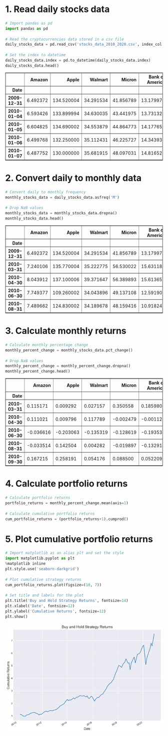 # 1. Read daily stocks data


```python
# Import pandas as pd
import pandas as pd

# Read the cryptocurrencies data stored in a csv file 
daily_stocks_data = pd.read_csv('stocks_data_2010_2020.csv', index_col = 0)

# Set the index to datetime 
daily_stocks_data.index = pd.to_datetime(daily_stocks_data.index)
daily_stocks_data.head()
```




<div>
<style scoped>
    .dataframe tbody tr th:only-of-type {
        vertical-align: middle;
    }

    .dataframe tbody tr th {
        vertical-align: top;
    }

    .dataframe thead th {
        text-align: right;
    }
</style>
<table border="1" class="dataframe">
  <thead>
    <tr style="text-align: right;">
      <th></th>
      <th>Amazon</th>
      <th>Apple</th>
      <th>Walmart</th>
      <th>Micron</th>
      <th>Bank of America</th>
      <th>Coca-Cola</th>
      <th>Boeing</th>
      <th>American Express</th>
    </tr>
    <tr>
      <th>Date</th>
      <th></th>
      <th></th>
      <th></th>
      <th></th>
      <th></th>
      <th></th>
      <th></th>
      <th></th>
    </tr>
  </thead>
  <tbody>
    <tr>
      <th>2009-12-31</th>
      <td>6.492372</td>
      <td>134.520004</td>
      <td>34.291534</td>
      <td>41.856789</td>
      <td>13.179974</td>
      <td>18.804321</td>
      <td>10.56</td>
      <td>40.802689</td>
    </tr>
    <tr>
      <th>2010-01-04</th>
      <td>6.593426</td>
      <td>133.899994</td>
      <td>34.630035</td>
      <td>43.441975</td>
      <td>13.731325</td>
      <td>18.817513</td>
      <td>10.85</td>
      <td>41.398109</td>
    </tr>
    <tr>
      <th>2010-01-05</th>
      <td>6.604825</td>
      <td>134.690002</td>
      <td>34.553879</td>
      <td>44.864773</td>
      <td>14.177655</td>
      <td>18.589882</td>
      <td>11.17</td>
      <td>40.985886</td>
    </tr>
    <tr>
      <th>2010-01-06</th>
      <td>6.499768</td>
      <td>132.250000</td>
      <td>35.112431</td>
      <td>46.225727</td>
      <td>14.343938</td>
      <td>18.583282</td>
      <td>11.22</td>
      <td>40.894283</td>
    </tr>
    <tr>
      <th>2010-01-07</th>
      <td>6.487752</td>
      <td>130.000000</td>
      <td>35.681915</td>
      <td>48.097031</td>
      <td>14.816527</td>
      <td>18.537094</td>
      <td>10.84</td>
      <td>40.917183</td>
    </tr>
  </tbody>
</table>
</div>



# 2. Convert daily to monthly data


```python
# Convert daily to monthly frequency
monthly_stocks_data = daily_stocks_data.asfreq('M')

# Drop NaN values
monthly_stocks_data = monthly_stocks_data.dropna()
monthly_stocks_data.head()
```




<div>
<style scoped>
    .dataframe tbody tr th:only-of-type {
        vertical-align: middle;
    }

    .dataframe tbody tr th {
        vertical-align: top;
    }

    .dataframe thead th {
        text-align: right;
    }
</style>
<table border="1" class="dataframe">
  <thead>
    <tr style="text-align: right;">
      <th></th>
      <th>Amazon</th>
      <th>Apple</th>
      <th>Walmart</th>
      <th>Micron</th>
      <th>Bank of America</th>
      <th>Coca-Cola</th>
      <th>Boeing</th>
      <th>American Express</th>
    </tr>
    <tr>
      <th>Date</th>
      <th></th>
      <th></th>
      <th></th>
      <th></th>
      <th></th>
      <th></th>
      <th></th>
      <th></th>
    </tr>
  </thead>
  <tbody>
    <tr>
      <th>2009-12-31</th>
      <td>6.492372</td>
      <td>134.520004</td>
      <td>34.291534</td>
      <td>41.856789</td>
      <td>13.179974</td>
      <td>18.804321</td>
      <td>10.56</td>
      <td>40.802689</td>
    </tr>
    <tr>
      <th>2010-03-31</th>
      <td>7.240106</td>
      <td>135.770004</td>
      <td>35.222775</td>
      <td>56.530022</td>
      <td>15.631181</td>
      <td>18.443974</td>
      <td>10.37</td>
      <td>42.683178</td>
    </tr>
    <tr>
      <th>2010-04-30</th>
      <td>8.043912</td>
      <td>137.100006</td>
      <td>39.371647</td>
      <td>56.389893</td>
      <td>15.613656</td>
      <td>17.924196</td>
      <td>9.35</td>
      <td>41.178520</td>
    </tr>
    <tr>
      <th>2010-06-30</th>
      <td>7.749377</td>
      <td>109.260002</td>
      <td>34.043896</td>
      <td>49.137108</td>
      <td>12.591907</td>
      <td>17.094294</td>
      <td>8.49</td>
      <td>37.116917</td>
    </tr>
    <tr>
      <th>2010-08-31</th>
      <td>7.489662</td>
      <td>124.830002</td>
      <td>34.189678</td>
      <td>48.159416</td>
      <td>10.918247</td>
      <td>19.058840</td>
      <td>6.46</td>
      <td>38.941193</td>
    </tr>
  </tbody>
</table>
</div>



# 3. Calculate monthly returns 


```python
# Calculate monthly percentage change
monthly_percent_change = monthly_stocks_data.pct_change()

# Drop NaN values
monthly_percent_change = monthly_percent_change.dropna()
monthly_percent_change.head()
```




<div>
<style scoped>
    .dataframe tbody tr th:only-of-type {
        vertical-align: middle;
    }

    .dataframe tbody tr th {
        vertical-align: top;
    }

    .dataframe thead th {
        text-align: right;
    }
</style>
<table border="1" class="dataframe">
  <thead>
    <tr style="text-align: right;">
      <th></th>
      <th>Amazon</th>
      <th>Apple</th>
      <th>Walmart</th>
      <th>Micron</th>
      <th>Bank of America</th>
      <th>Coca-Cola</th>
      <th>Boeing</th>
      <th>American Express</th>
    </tr>
    <tr>
      <th>Date</th>
      <th></th>
      <th></th>
      <th></th>
      <th></th>
      <th></th>
      <th></th>
      <th></th>
      <th></th>
    </tr>
  </thead>
  <tbody>
    <tr>
      <th>2010-03-31</th>
      <td>0.115171</td>
      <td>0.009292</td>
      <td>0.027157</td>
      <td>0.350558</td>
      <td>0.185980</td>
      <td>-0.019163</td>
      <td>-0.017992</td>
      <td>0.046087</td>
    </tr>
    <tr>
      <th>2010-04-30</th>
      <td>0.111021</td>
      <td>0.009796</td>
      <td>0.117789</td>
      <td>-0.002479</td>
      <td>-0.001121</td>
      <td>-0.028181</td>
      <td>-0.098361</td>
      <td>-0.035252</td>
    </tr>
    <tr>
      <th>2010-06-30</th>
      <td>-0.036616</td>
      <td>-0.203063</td>
      <td>-0.135319</td>
      <td>-0.128619</td>
      <td>-0.193532</td>
      <td>-0.046301</td>
      <td>-0.091979</td>
      <td>-0.098634</td>
    </tr>
    <tr>
      <th>2010-08-31</th>
      <td>-0.033514</td>
      <td>0.142504</td>
      <td>0.004282</td>
      <td>-0.019897</td>
      <td>-0.132915</td>
      <td>0.114924</td>
      <td>-0.239105</td>
      <td>0.049149</td>
    </tr>
    <tr>
      <th>2010-09-30</th>
      <td>0.167215</td>
      <td>0.258191</td>
      <td>0.054176</td>
      <td>0.088500</td>
      <td>0.052209</td>
      <td>0.063233</td>
      <td>0.116099</td>
      <td>0.067411</td>
    </tr>
  </tbody>
</table>
</div>



# 4. Calculate portfolio returns 


```python
# Calculate portfolio returns
portfolio_returns = monthly_percent_change.mean(axis=1)

# Calculate cumulative portfolio returns
cum_portfolio_returns = (portfolio_returns+1).cumprod()
```

# 5. Plot cumulative portfolio returns 


```python
# Import matplotlib as an alias plt and set the style
import matplotlib.pyplot as plt
%matplotlib inline
plt.style.use('seaborn-darkgrid')

# Plot cumulative strategy returns
cum_portfolio_returns.plot(figsize=(10, 7))

# Set title and labels for the plot
plt.title('Buy and Hold Strategy Returns', fontsize=14)
plt.xlabel('Date', fontsize=12)
plt.ylabel('Cumulative Returns', fontsize=12)
plt.show()
```


    
![png](output_9_0.png)
    



```python

```
